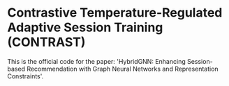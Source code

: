 # Contrastive Temperature-Regulated Adaptive Session Training (CONTRAST)

This is the official code for the paper: 'HybridGNN: Enhancing Session-based Recommendation with Graph Neural Networks and Representation Constraints'.
